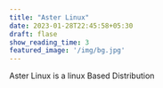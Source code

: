 ```yaml
---
title: "Aster Linux"
date: 2023-01-28T22:45:58+05:30
draft: flase
show_reading_time: 3
featured_image: '/img/bg.jpg'
---
```


Aster Linux is a linux Based Distribution
